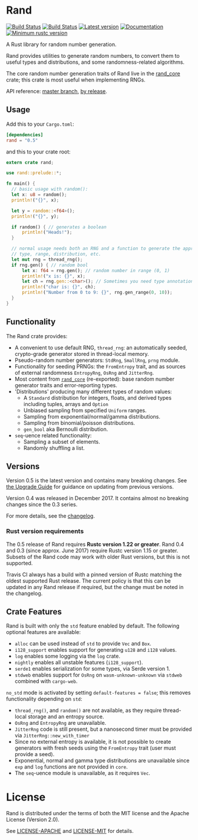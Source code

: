 # Rand

[![Build Status](https://travis-ci.org/rust-lang-nursery/rand.svg?branch=master)](https://travis-ci.org/rust-lang-nursery/rand)
[![Build Status](https://ci.appveyor.com/api/projects/status/github/rust-lang-nursery/rand?svg=true)](https://ci.appveyor.com/project/alexcrichton/rand)
[![Latest version](https://img.shields.io/crates/v/rand.svg)](https://crates.io/crates/rand)
[![Documentation](https://docs.rs/rand/badge.svg)](https://docs.rs/rand)
[![Minimum rustc version](https://img.shields.io/badge/rustc-1.22+-yellow.svg)](https://github.com/rust-lang-nursery/rand#rust-version-requirements)

A Rust library for random number generation.

Rand provides utilities to generate random numbers, to convert them to useful
types and distributions, and some randomness-related algorithms.

The core random number generation traits of Rand live in the [rand_core](
https://crates.io/crates/rand_core) crate; this crate is most useful when
implementing RNGs.

API reference:
[master branch](https://rust-lang-nursery.github.io/rand/rand/index.html),
[by release](https://docs.rs/rand/0.5).

## Usage

Add this to your `Cargo.toml`:

```toml
[dependencies]
rand = "0.5"
```

and this to your crate root:

```rust
extern crate rand;

use rand::prelude::*;

fn main() {
  // basic usage with random():
  let x: u8 = random();
  println!("{}", x);

  let y = random::<f64>();
  println!("{}", y);

  if random() { // generates a boolean
      println!("Heads!");
  }

  // normal usage needs both an RNG and a function to generate the appropriate
  // type, range, distribution, etc.
  let mut rng = thread_rng();
  if rng.gen() { // random bool
      let x: f64 = rng.gen(); // random number in range (0, 1)
      println!("x is: {}", x);
      let ch = rng.gen::<char>(); // Sometimes you need type annotation
      println!("char is: {}", ch);
      println!("Number from 0 to 9: {}", rng.gen_range(0, 10));
  }
}
```

## Functionality

The Rand crate provides:

- A convenient to use default RNG, `thread_rng`: an automatically seeded,
  crypto-grade generator stored in thread-local memory.
- Pseudo-random number generators: `StdRng`, `SmallRng`, `prng` module.
- Functionality for seeding PRNGs: the `FromEntropy` trait, and as sources of
  external randomness `EntropyRng`, `OsRng` and `JitterRng`.
- Most content from [`rand_core`](https://crates.io/crates/rand_core)
  (re-exported): base random number generator traits and error-reporting types.
- 'Distributions' producing many different types of random values:
  - A `Standard` distribution for integers, floats, and derived types including
    tuples, arrays and `Option`
  - Unbiased sampling from specified `Uniform` ranges.
  - Sampling from exponential/normal/gamma distributions.
  - Sampling from binomial/poisson distributions.
  - `gen_bool` aka Bernoulli distribution.
- `seq`-uence related functionality:
  - Sampling a subset of elements.
  - Randomly shuffling a list.


## Versions

Version 0.5 is the latest version and contains many breaking changes.
See [the Upgrade Guide](UPDATING.md) for guidance on updating from previous
versions.

Version 0.4 was released in December 2017. It contains almost no breaking
changes since the 0.3 series.

For more details, see the [changelog](CHANGELOG.md).

### Rust version requirements

The 0.5 release of Rand requires **Rustc version 1.22 or greater**.
Rand 0.4 and 0.3 (since approx. June 2017) require Rustc version 1.15 or
greater. Subsets of the Rand code may work with older Rust versions, but this
is not supported.

Travis CI always has a build with a pinned version of Rustc matching the oldest
supported Rust release. The current policy is that this can be updated in any
Rand release if required, but the change must be noted in the changelog.


## Crate Features

Rand is built with only the `std` feature enabled by default. The following
optional features are available:

- `alloc` can be used instead of `std` to provide `Vec` and `Box`.
- `i128_support` enables support for generating `u128` and `i128` values.
- `log` enables some logging via the `log` crate.
- `nightly` enables all unstable features (`i128_support`).
- `serde1` enables serialization for some types, via Serde version 1.
- `stdweb` enables support for `OsRng` on `wasm-unknown-unknown` via `stdweb`
  combined with `cargo-web`.

`no_std` mode is activated by setting `default-features = false`; this removes
functionality depending on `std`:

- `thread_rng()`, and `random()` are not available, as they require thread-local
  storage and an entropy source.
- `OsRng` and `EntropyRng` are unavailable.
- `JitterRng` code is still present, but a nanosecond timer must be provided via
  `JitterRng::new_with_timer`
- Since no external entropy is available, it is not possible to create
  generators with fresh seeds using the `FromEntropy` trait (user must provide
  a seed).
- Exponential, normal and gamma type distributions are unavailable since `exp`
  and `log` functions are not provided in `core`.
- The `seq`-uence module is unavailable, as it requires `Vec`.


# License

Rand is distributed under the terms of both the MIT license and the
Apache License (Version 2.0).

See [LICENSE-APACHE](LICENSE-APACHE) and [LICENSE-MIT](LICENSE-MIT) for details.
